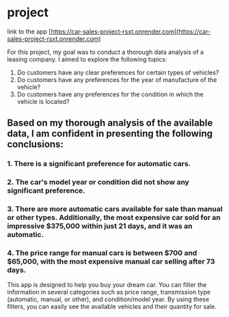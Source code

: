# project
link to the app [https://car-sales-project-rsxt.onrender.com](https://car-sales-project-rsxt.onrender.com)


For this project, my goal was to conduct a thorough data analysis of a leasing company. I aimed to explore the following topics:

1. Do customers have any clear preferences for certain types of vehicles?
2. Do customers have any preferences for the year of manufacture of the vehicle?
3. Do customers have any preferences for the condition in which the vehicle is located?

## Based on my thorough analysis of the available data, I am confident in presenting the following conclusions:

### 1. There is a significant preference for automatic cars.
### 2. The car's model year or condition did not show any significant preference.
### 3. There are more automatic cars available for sale than manual or other types. Additionally, the most expensive car sold for an impressive $375,000 within just 21 days, and it was an automatic.
### 4. The price range for manual cars is between $700 and $65,000, with the most expensive manual car selling after 73 days.  

This app is designed to help you buy your dream car. You can filter the information in several categories such as price range, transmission type (automatic, manual, or other), and condition/model year. By using these filters, you can easily see the available vehicles and their quantity for sale.

